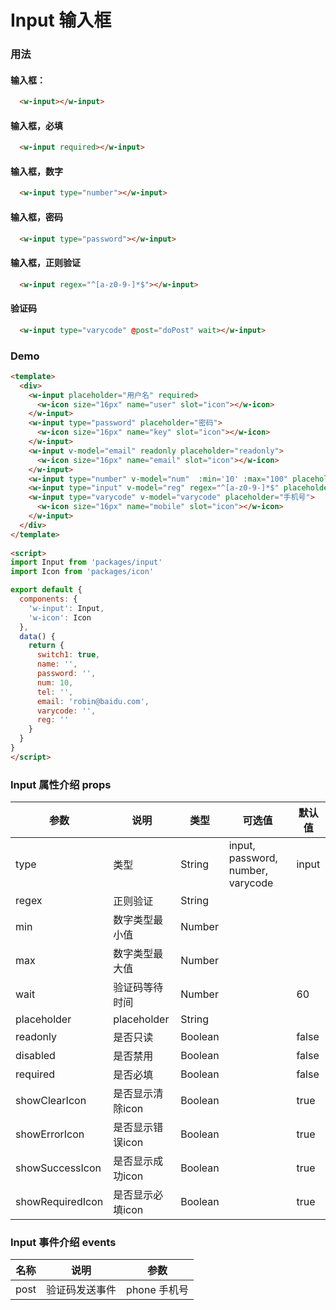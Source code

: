# Input 输入框 


### 用法


#### 输入框：

```html
  <w-input></w-input>
```

#### 输入框，必填

```html
  <w-input required></w-input>
```

#### 输入框，数字

```html
  <w-input type="number"></w-input>
```

#### 输入框，密码

```html
  <w-input type="password"></w-input>
```

#### 输入框，正则验证

```html
  <w-input regex="^[a-z0-9-]*$"></w-input>
```

#### 验证码

```html
  <w-input type="varycode" @post="doPost" wait></w-input>
```


### Demo

```html
<template>
  <div>
    <w-input placeholder="用户名" required>
      <w-icon size="16px" name="user" slot="icon"></w-icon>
    </w-input>
    <w-input type="password" placeholder="密码">
      <w-icon size="16px" name="key" slot="icon"></w-icon>
    </w-input>
    <w-input v-model="email" readonly placeholder="readonly">
      <w-icon size="16px" name="email" slot="icon"></w-icon>
    </w-input>
    <w-input type="number" v-model="num"  :min='10' :max="100" placeholder="数字"></w-input>
    <w-input type="input" v-model="reg" regex="^[a-z0-9-]*$" placeholder="正则"></w-input>
    <w-input type="varycode" v-model="varycode" placeholder="手机号">
      <w-icon size="16px" name="mobile" slot="icon"></w-icon>
    </w-input>
  </div>
</template>
  
<script>
import Input from 'packages/input'
import Icon from 'packages/icon'

export default {
  components: {
    'w-input': Input,
    'w-icon': Icon
  },
  data() {
    return {
      switch1: true,
      name: '',
      password: '',
      num: 10,
      tel: '',
      email: 'robin@baidu.com',
      varycode: '',
      reg: ''
    }
  }
}
</script>

```


### Input 属性介绍 props

|参数         | 说明      | 类型       | 可选值      | 默认值    |
|------------|-----------|-----------|------------|----------|
| type       | 类型       | String    | input, password, number, varycode |  input  |
| regex      | 正则验证    | String    |            |          |
| min        | 数字类型最小值  | Number    |            |          |
| max        | 数字类型最大值  | Number    |            |          |
| wait        | 验证码等待时间  | Number    |            |    60      |
| placeholder | placeholder  | String    |            |          |
| readonly    | 是否只读  | Boolean    |            |   false       |
| disabled    | 是否禁用  | Boolean    |            |   false       |
| required    | 是否必填  | Boolean    |            |   false       |
| showClearIcon      | 是否显示清除icon  | Boolean    |            |   true       |
| showErrorIcon      | 是否显示错误icon  | Boolean    |            |   true       |
| showSuccessIcon    | 是否显示成功icon  | Boolean    |            |   true       |
| showRequiredIcon   | 是否显示必填icon  | Boolean    |            |   true       |


### Input 事件介绍 events

|名称         | 说明          | 参数         |
|------------|---------------|-------------|
| post       | 验证码发送事件  | phone 手机号   |


